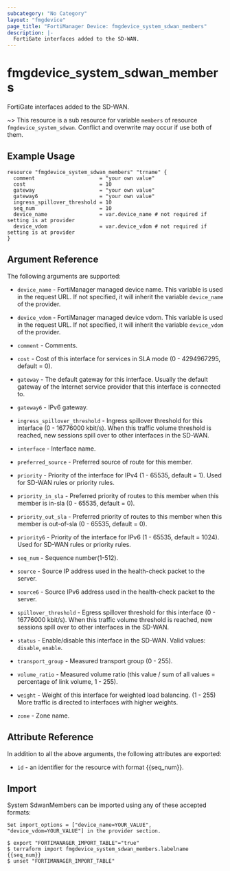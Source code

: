 ```yaml
---
subcategory: "No Category"
layout: "fmgdevice"
page_title: "FortiManager Device: fmgdevice_system_sdwan_members"
description: |-
  FortiGate interfaces added to the SD-WAN.
---
```


# fmgdevice_system_sdwan_members
FortiGate interfaces added to the SD-WAN.

~> This resource is a sub resource for variable `members` of resource `fmgdevice_system_sdwan`. Conflict and overwrite may occur if use both of them.



## Example Usage

```hcl
resource "fmgdevice_system_sdwan_members" "trname" {
  comment                     = "your own value"
  cost                        = 10
  gateway                     = "your own value"
  gateway6                    = "your own value"
  ingress_spillover_threshold = 10
  seq_num                     = 10
  device_name                 = var.device_name # not required if setting is at provider
  device_vdom                 = var.device_vdom # not required if setting is at provider
}
```

## Argument Reference


The following arguments are supported:

* `device_name` - FortiManager managed device name. This variable is used in the request URL. If not specified, it will inherit the variable `device_name` of the provider.
* `device_vdom` - FortiManager managed device vdom. This variable is used in the request URL. If not specified, it will inherit the variable `device_vdom` of the provider.

* `comment` - Comments.
* `cost` - Cost of this interface for services in SLA mode (0 - 4294967295, default = 0).
* `gateway` - The default gateway for this interface. Usually the default gateway of the Internet service provider that this interface is connected to.
* `gateway6` - IPv6 gateway.
* `ingress_spillover_threshold` - Ingress spillover threshold for this interface (0 - 16776000 kbit/s). When this traffic volume threshold is reached, new sessions spill over to other interfaces in the SD-WAN.
* `interface` - Interface name.
* `preferred_source` - Preferred source of route for this member.
* `priority` - Priority of the interface for IPv4 (1 - 65535, default = 1). Used for SD-WAN rules or priority rules.
* `priority_in_sla` - Preferred priority of routes to this member when this member is in-sla (0 - 65535, default = 0).
* `priority_out_sla` - Preferred priority of routes to this member when this member is out-of-sla (0 - 65535, default = 0).
* `priority6` - Priority of the interface for IPv6 (1 - 65535, default = 1024). Used for SD-WAN rules or priority rules.
* `seq_num` - Sequence number(1-512).
* `source` - Source IP address used in the health-check packet to the server.
* `source6` - Source IPv6 address used in the health-check packet to the server.
* `spillover_threshold` - Egress spillover threshold for this interface (0 - 16776000 kbit/s). When this traffic volume threshold is reached, new sessions spill over to other interfaces in the SD-WAN.
* `status` - Enable/disable this interface in the SD-WAN. Valid values: `disable`, `enable`.

* `transport_group` - Measured transport group (0 - 255).
* `volume_ratio` - Measured volume ratio (this value / sum of all values = percentage of link volume, 1 - 255).
* `weight` - Weight of this interface for weighted load balancing. (1 - 255) More traffic is directed to interfaces with higher weights.
* `zone` - Zone name.


## Attribute Reference

In addition to all the above arguments, the following attributes are exported:
* `id` - an identifier for the resource with format {{seq_num}}.

## Import

System SdwanMembers can be imported using any of these accepted formats:
```
Set import_options = ["device_name=YOUR_VALUE", "device_vdom=YOUR_VALUE"] in the provider section.

$ export "FORTIMANAGER_IMPORT_TABLE"="true"
$ terraform import fmgdevice_system_sdwan_members.labelname {{seq_num}}
$ unset "FORTIMANAGER_IMPORT_TABLE"
```

